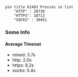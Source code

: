 
```mermaid
pie title 61493 Proxies in list
    "HTTP" : 28738
    "HTTPS": 10713
    "SOCKS" : 30451
```

### Some Info
#### Average Timeout

- mixed: 3.7s
- http: 2.0s
- https: 8.2s
- socks: 5.4s